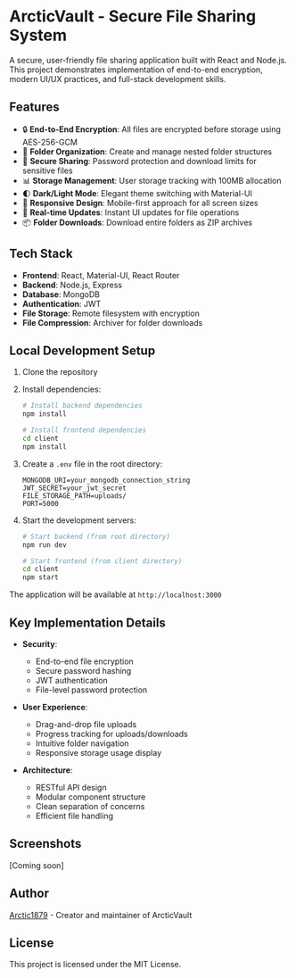 # ArcticVault - Secure File Sharing System

A secure, user-friendly file sharing application built with React and Node.js. This project demonstrates implementation of end-to-end encryption, modern UI/UX practices, and full-stack development skills.

## Features

- 🔒 **End-to-End Encryption**: All files are encrypted before storage using AES-256-GCM
- 📁 **Folder Organization**: Create and manage nested folder structures
- 🔗 **Secure Sharing**: Password protection and download limits for sensitive files
- 📊 **Storage Management**: User storage tracking with 100MB allocation
- 🌓 **Dark/Light Mode**: Elegant theme switching with Material-UI
- 📱 **Responsive Design**: Mobile-first approach for all screen sizes
- 🔄 **Real-time Updates**: Instant UI updates for file operations
- 📦 **Folder Downloads**: Download entire folders as ZIP archives

## Tech Stack

- **Frontend**: React, Material-UI, React Router
- **Backend**: Node.js, Express
- **Database**: MongoDB
- **Authentication**: JWT
- **File Storage**: Remote filesystem with encryption
- **File Compression**: Archiver for folder downloads

## Local Development Setup

1. Clone the repository
2. Install dependencies:
   ```bash
   # Install backend dependencies
   npm install

   # Install frontend dependencies
   cd client
   npm install
   ```

3. Create a `.env` file in the root directory:
   ```
   MONGODB_URI=your_mongodb_connection_string
   JWT_SECRET=your_jwt_secret
   FILE_STORAGE_PATH=uploads/
   PORT=5000
   ```

4. Start the development servers:
   ```bash
   # Start backend (from root directory)
   npm run dev

   # Start frontend (from client directory)
   cd client
   npm start
   ```

The application will be available at `http://localhost:3000`

## Key Implementation Details

- **Security**: 
  - End-to-end file encryption
  - Secure password hashing
  - JWT authentication
  - File-level password protection

- **User Experience**:
  - Drag-and-drop file uploads
  - Progress tracking for uploads/downloads
  - Intuitive folder navigation
  - Responsive storage usage display

- **Architecture**:
  - RESTful API design
  - Modular component structure
  - Clean separation of concerns
  - Efficient file handling

## Screenshots

[Coming soon]

## Author

[Arctic1879](https://github.com/Arctic1879) - Creator and maintainer of ArcticVault

## License

This project is licensed under the MIT License. 
